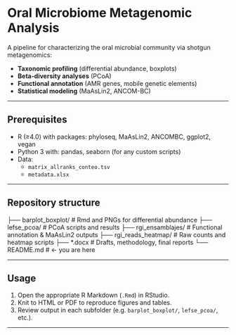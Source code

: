 # Oral Microbiome Metagenomic Analysis

A pipeline for characterizing the oral microbial community via shotgun metagenomics:  
- **Taxonomic profiling** (differential abundance, boxplots)  
- **Beta‑diversity analyses** (PCoA)  
- **Functional annotation** (AMR genes, mobile genetic elements)  
- **Statistical modeling** (MaAsLin2, ANCOM-BC)

---

## Prerequisites

- R (≥4.0) with packages: phyloseq, MaAsLin2, ANCOMBC, ggplot2, vegan  
- Python 3 with: pandas, seaborn (for any custom scripts)  
- Data:  
  - `matrix_allranks_conteo.tsv`  
  - `metadata.xlsx`

---

## Repository structure

├── barplot_boxplot/ # Rmd and PNGs for differential abundance
├── lefse_pcoa/ # PCoA scripts and results
├── rgi_ensamblajes/ # Functional annotation & MaAsLin2 outputs
├── rgi_reads_heatmap/ # Raw counts and heatmap scripts
├── *.docx # Drafts, methodology, final reports
└── README.md # ← you are here

---

## Usage

1. Open the appropriate R Markdown (`.Rmd`) in RStudio.  
2. Knit to HTML or PDF to reproduce figures and tables.  
3. Review output in each subfolder (e.g. `barplot_boxplot/`, `lefse_pcoa/`, etc.).  

---
